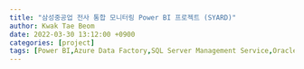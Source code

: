 ```yaml
---
title: "삼성중공업 전사 통합 모니터링 Power BI 프로젝트 (SYARD)"
author: Kwak Tae Beom
date: 2022-03-30 13:12:00 +0900
categories: [project]
tags: [Power BI,Azure Data Factory,SQL Server Management Service,Oracle]
---
```


<!-- # 삼성중공업 전사 통합 모니터링 (SYARD) 프로젝트

## 고객사 요청 :  -->